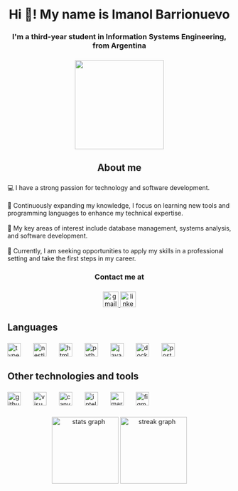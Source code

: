 <h1 align="center">Hi 👋! My name is Imanol Barrionuevo</h1>

###

<h3 align="center">I'm a third-year student in Information Systems Engineering, from Argentina</h3>

###

<div align="center">
  <img height="200" src="https://media2.giphy.com/media/v1.Y2lkPTc5MGI3NjExenBnOGVjMXRsbjV2NmIydmdxYzZ1c3A2cHNmb3V1cXM2dXQwbDJwZyZlcD12MV9pbnRlcm5hbF9naWZfYnlfaWQmY3Q9Zw/BemKqR9RDK4V2/giphy.gif"  />
</div>

###

<h2 align="center">About me</h2>

###

<p align="left">💻 I have a strong passion for technology and software development.<br><br>🧠 Continuously expanding my knowledge, I focus on learning new tools and programming languages to enhance my technical expertise. <br><br>💭 My key areas of interest include database management, systems analysis, and software development. <br><br>💼 Currently, I am seeking opportunities to apply my skills in a professional setting and take the first steps in my career.</p>

###

<h3 align="center">Contact me at</h3>

###

<div align="center">
  <a href="barrionuevoimanol@gmail.com" target="_blank">
    <img src="https://img.shields.io/static/v1?message=Gmail&logo=gmail&label=&color=D14836&logoColor=white&labelColor=&style=for-the-badge" height="35" alt="gmail logo"  />
  </a>
  <a href="https://www.linkedin.com/in/imanol-barrionuevo-halavacs-35463b265/" target="_blank">
    <img src="https://img.shields.io/static/v1?message=LinkedIn&logo=linkedin&label=&color=0077B5&logoColor=white&labelColor=&style=for-the-badge" height="35" alt="linkedin logo"  />
  </a>
</div>

###

<h2 align="left">Languages</h2>

###

<div align="left">
  <img src="https://cdn.simpleicons.org/typescript/3178C6" height="30" alt="typescript logo"  />
  <img width="20" />
  <img src="https://cdn.simpleicons.org/nestjs/E0234E" height="30" alt="nestjs logo"  />
  <img width="20" />
  <img src="https://cdn.simpleicons.org/html5/E34F26" height="30" alt="html5 logo"  />
  <img width="20" />
  <img src="https://cdn.simpleicons.org/python/3776AB" height="30" alt="python logo"  />
  <img width="20" />
  <img src="https://skillicons.dev/icons?i=java" height="30" alt="java logo"  />
  <img width="20" />
  <img src="https://cdn.simpleicons.org/docker/2496ED" height="30" alt="docker logo"  />
  <img width="20" />
  <img src="https://cdn.simpleicons.org/postgresql/4169E1" height="30" alt="postgresql logo"  />
</div>

###

<h2 align="left">Other technologies and tools</h2>

###

<div align="left">
  <img src="https://skillicons.dev/icons?i=github" height="30" alt="github logo"  />
  <img width="20" />
  <img src="https://skillicons.dev/icons?i=visualstudio" height="30" alt="visualstudio logo"  />
  <img width="20" />
  <img src="https://cdn.jsdelivr.net/gh/devicons/devicon/icons/canva/canva-original.svg" height="30" alt="canva logo"  />
  <img width="20" />
  <img src="https://cdn.jsdelivr.net/gh/devicons/devicon/icons/intellij/intellij-original.svg" height="30" alt="intellij logo"  />
  <img width="20" />
  <img src="https://skillicons.dev/icons?i=md" height="30" alt="markdown logo"  />
  <img width="20" />
  <img src="https://cdn.simpleicons.org/figma/F24E1E" height="30" alt="figma logo"  />
</div>

###

<div align="center">
  <img src="https://github-readme-stats.vercel.app/api?username=ImanolBarrionuevo&hide_title=false&hide_rank=false&show_icons=true&include_all_commits=true&count_private=true&disable_animations=false&theme=dracula&locale=en&hide_border=false" height="150" alt="stats graph"  />
  <img src="https://streak-stats.demolab.com?user=ImanolBarrionuevo&locale=en&mode=daily&theme=dracula&hide_border=false&border_radius=5" height="150" alt="streak graph"  />
</div>

###
